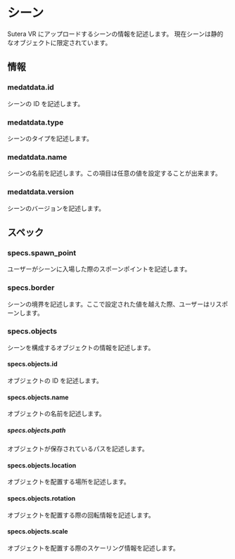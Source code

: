 # シーン

Sutera VR にアップロードするシーンの情報を記述します。
現在シーンは静的なオブジェクトに限定されています。

## 情報

### medatdata.id

シーンの ID を記述します。

### medatdata.type

シーンのタイプを記述します。

### medatdata.name

シーンの名前を記述します。この項目は任意の値を設定することが出来ます。

### medatdata.version

シーンのバージョンを記述します。

## スペック

### specs.spawn_point

ユーザーがシーンに入場した際のスポーンポイントを記述します。

### specs.border

シーンの境界を記述します。ここで設定された値を越えた際、ユーザーはリスポーンします。

### specs.objects

シーンを構成するオブジェクトの情報を記述します。

#### specs.objects.id

オブジェクトの ID を記述します。

#### specs.objects.name

オブジェクトの名前を記述します。

##### specs.objects.path

オブジェクトが保存されているパスを記述します。

#### specs.objects.location

オブジェクトを配置する場所を記述します。

#### specs.objects.rotation

オブジェクトを配置する際の回転情報を記述します。

#### specs.objects.scale

オブジェクトを配置する際のスケーリング情報を記述します。
